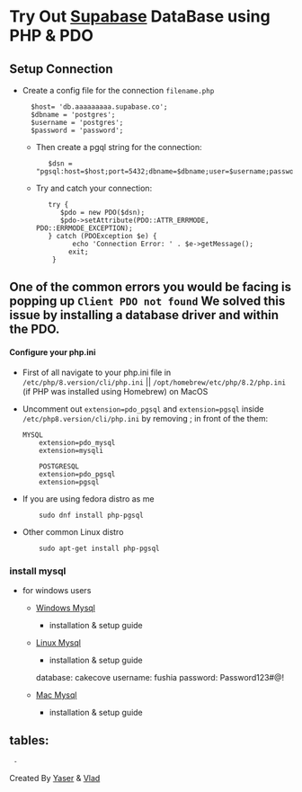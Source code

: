# Try Out [Supabase](https://supabase.com/) DataBase using PHP & PDO

## Setup Connection 
   * Create a config file for the connection `filename.php`
     ```
       $host= 'db.aaaaaaaaa.supabase.co';
       $dbname = 'postgres';
       $username = 'postgres';
       $password = 'password';
     ``` 
     - Then create a pgql string for the connection:
        ```
           $dsn = "pgsql:host=$host;port=5432;dbname=$dbname;user=$username;password=$password";
        ``` 
     - Try and catch your connection:
        ```
           try {
              $pdo = new PDO($dsn);
              $pdo->setAttribute(PDO::ATTR_ERRMODE, PDO::ERRMODE_EXCEPTION);
           } catch (PDOException $e) {
                 echo 'Connection Error: ' . $e->getMessage();
                exit;
            }
        ```
## <span color="red"> One of the common errors you would be facing is popping up ` Client PDO not found ` We solved this issue by installing a database driver and within the PDO.</span>

#### Configure your php.ini
   *  First of all navigate to your php.ini file in `/etc/php/8.version/cli/php.ini` || `/opt/homebrew/etc/php/8.2/php.ini` (if PHP was installed using Homebrew) on MacOS

   * Uncomment out `extension=pdo_pgsql` and `extension=pgsql` inside `/etc/php8.version/cli/php.ini` by removing ; in front of the them:
      ```
      MYSQL
          extension=pdo_mysql
          extension=mysqli

          POSTGRESQL
          extension=pdo_pgsql
          extension=pgsql
       ```
  * If you are using fedora distro as me 
      ```
          sudo dnf install php-pgsql
      ```
  * Other common Linux distro
      ```
          sudo apt-get install php-pgsql
      ```
 


### install mysql 

  - for windows users
     - [Windows Mysql](https://dev.mysql.com/downloads/installer/)
        * installation & setup  guide
     - [Linux Mysql](https://dev.mysql.com/doc/refman/8.0/en/linux-installation.html)
        * installation & setup  guide

        database: cakecove
        username: fushia
        password: Password123#@!

     - [Mac Mysql](https://dev.mysql.com/doc/mysql-macos-excerpt/8.0/en/macos-installation.html)
        * installation & setup  guide
  ## tables:
     - 

Created By [Yaser](https://github.com/yasermoamd/) & [Vlad](https://github.com/VladZtn)
